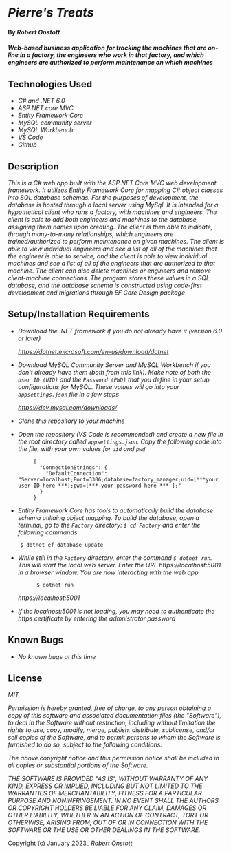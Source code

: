 # _Pierre's Treats_

#### By _Robert Onstott_

#### _Web-based business application for tracking the machines that are on-line in a factory, the engineers who work in that factory, and which engineers are authorized to perform maintenance on which machines_

## Technologies Used

* _C# and .NET 6.0_
* _ASP.NET core MVC_
* _Entity Framework Core_
* _MySQL community server_
* _MySQL Workbench_
* _VS Code_
* _Github_

## Description

_This is a C# web app built with the ASP.NET Core MVC web development framework. It utilizes Entity Framework Core for mapping C# object classes into SQL database schemas. For the purposes of development, the database is hosted through a local server using MySql. It is intended for a hypothetical client who runs a factory, with machines and engineers. The client is able to add both engineers and machines to the database, assigning them names upon creating. The client is then able to indicate, through many-to-many relationships, which engineers are trained/authorized to perform maintenance on given machines. The client is able to view individual engineers and see a list of all of the machines that the engineer is able to service, and the client is able to view individual machines and see a list of all of the engineers that are authorized to that machine. The client can also delete machines or engineers and remove client-machine connections. The program stores these values in a SQL database, and the database schema is constructed using code-first development and migrations through EF Core Design package_

## Setup/Installation Requirements

* _Download the .NET framework if you do not already have it (version 6.0 or later)_
 
  _https://dotnet.microsoft.com/en-us/download/dotnet_
  
* _Download MySQL Community Server and MySQL Workbench if you don't already have them (both from this link). Make note of both the `User ID (UID)` and the `Password (PWD)` that you define in your setup configurations for MySQL. These values will go into your `appsettings.json` file in a few steps_
  
    _https://dev.mysql.com/downloads/_
  
* _Clone this repository to your machine_

* _Open the repository (VS Code is recommended) and create a new file in the root directory called `appsettings.json`. Copy the following code into the file, with your own values for `uid` and `pwd`_
 
 
  
  ```
       {
         "ConnectionStrings": {
           "DefaultConnection": "Server=localhost;Port=3306;database=factory_manager;uid=[***your user ID here ***];pwd=[*** your password here *** ];"
         }
       }      
  ```
  
  
  
* _Entity Framework Core has tools to automatically build the database schema utiliaing object mapping. To build the database, open a terminal, go to the `Factory` directory: `$ cd Factory` and enter the following commands_

```
    $ dotnet ef database update   
```

* _While still in the `Factory` directory, enter the command `$ dotnet run`. This will start the local web server. Enter the URL https://localhost:5001 in a browser window. You are now interacting with the web app_
  
  ```
        $ dotnet run
  ```  
  
  _https://localhost:5001_
  
 * _If the localhost:5001 is not loading, you may need to authenticate the https certificate by entering the admnistrator password_

## Known Bugs

* _No known bugs at this time_

## License

_MIT_

_Permission is hereby granted, free of charge, to any person obtaining a copy of this software and associated documentation files (the "Software"), to deal in the Software without restriction, including without limitation the rights to use, copy, modify, merge, publish, distribute, sublicense, and/or sell copies of the Software, and to permit persons to whom the Software is furnished to do so, subject to the following conditions:_

_The above copyright notice and this permission notice shall be included in all copies or substantial portions of the Software._

_THE SOFTWARE IS PROVIDED "AS IS", WITHOUT WARRANTY OF ANY KIND, EXPRESS OR IMPLIED, INCLUDING BUT NOT LIMITED TO THE WARRANTIES OF MERCHANTABILITY, FITNESS FOR A PARTICULAR PURPOSE AND NONINFRINGEMENT. IN NO EVENT SHALL THE AUTHORS OR COPYRIGHT HOLDERS BE LIABLE FOR ANY CLAIM, DAMAGES OR OTHER LIABILITY, WHETHER IN AN ACTION OF CONTRACT, TORT OR OTHERWISE, ARISING FROM, OUT OF OR IN CONNECTION WITH THE SOFTWARE OR THE USE OR OTHER DEALINGS IN THE SOFTWARE._

Copyright (c) January 2023_ _Robert Onstott_
